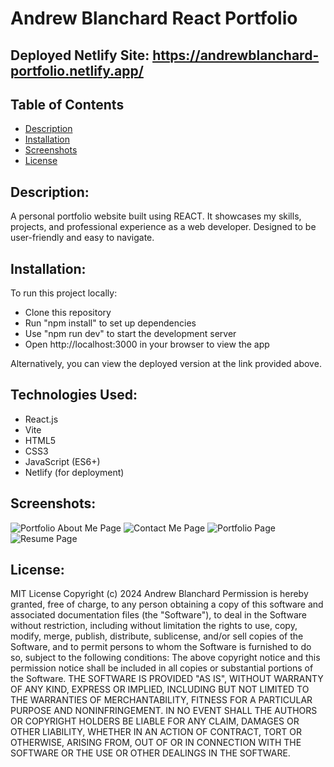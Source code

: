 # Andrew Blanchard React Portfolio

## Deployed Netlify Site: https://andrewblanchard-portfolio.netlify.app/

## Table of Contents
- [Description](#description)
- [Installation](#installation)
- [Screenshots](#screenshots)
- [License](#license)

## Description: 
A personal portfolio website built using REACT. It showcases my skills, projects, and professional experience as a web developer. Designed to be user-friendly and easy to navigate.

## Installation:
To run this project locally:

- Clone this repository
- Run "npm install" to set up dependencies
- Use "npm run dev" to start the development server
- Open http://localhost:3000 in your browser to view the app

Alternatively, you can view the deployed version at the link provided above.

## Technologies Used:
- React.js
- Vite
- HTML5
- CSS3
- JavaScript (ES6+)
- Netlify (for deployment)

## Screenshots:
<img alt= "Portfolio About Me Page" src= https://github.com/AndrewBlanchard/New-REACT-Portfolio/blob/main/public/Portfolio_Screenshots/About_Me.png>

<img alt= "Contact Me Page" src= https://github.com/AndrewBlanchard/New-REACT-Portfolio/blob/main/public/Portfolio_Screenshots/Contact_Me.png>

<img alt= "Portfolio Page" src= https://github.com/AndrewBlanchard/New-REACT-Portfolio/blob/main/public/Portfolio_Screenshots/Portfolio.png>

<img alt= "Resume Page" src = https://github.com/AndrewBlanchard/New-REACT-Portfolio/blob/main/public/Portfolio_Screenshots/Resume.png>

## License:
MIT License
Copyright (c) 2024 Andrew Blanchard
Permission is hereby granted, free of charge, to any person obtaining a copy of this software and associated documentation files (the "Software"), to deal in the Software without restriction, including without limitation the rights to use, copy, modify, merge, publish, distribute, sublicense, and/or sell copies of the Software, and to permit persons to whom the Software is furnished to do so, subject to the following conditions:
The above copyright notice and this permission notice shall be included in all copies or substantial portions of the Software.
THE SOFTWARE IS PROVIDED "AS IS", WITHOUT WARRANTY OF ANY KIND, EXPRESS OR IMPLIED, INCLUDING BUT NOT LIMITED TO THE WARRANTIES OF MERCHANTABILITY, FITNESS FOR A PARTICULAR PURPOSE AND NONINFRINGEMENT. IN NO EVENT SHALL THE AUTHORS OR COPYRIGHT HOLDERS BE LIABLE FOR ANY CLAIM, DAMAGES OR OTHER LIABILITY, WHETHER IN AN ACTION OF CONTRACT, TORT OR OTHERWISE, ARISING FROM, OUT OF OR IN CONNECTION WITH THE SOFTWARE OR THE USE OR OTHER DEALINGS IN THE SOFTWARE.

